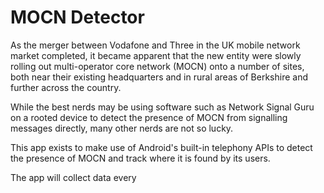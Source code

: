 # MOCN Detector

As the merger between Vodafone and Three in the UK mobile network market completed, it became
apparent that the new entity were slowly rolling out multi-operator core network (MOCN) onto a
number of sites, both near their existing headquarters and in rural areas of Berkshire and further
across the country.

While the best nerds may be using software such as Network Signal Guru on a rooted device to detect
the presence of MOCN from signalling messages directly, many other nerds are not so lucky.

This app exists to make use of Android's built-in telephony APIs to detect the presence of MOCN and
track where it is found by its users.

The app will collect data every 
